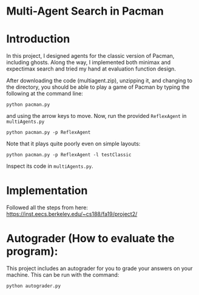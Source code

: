 # Multi-Agent Search in Pacman

# Introduction
In this project, I designed agents for the classic version of Pacman, including ghosts. Along the way, I implemented both minimax and expectimax search and tried my hand at evaluation function design.

After downloading the code (multiagent.zip), unzipping it, and changing to the directory, you should be able to play a game of Pacman by typing the following at the command line:
```
python pacman.py
```
and using the arrow keys to move. Now, run the provided `ReflexAgent` in `multiAgents.py`
```
python pacman.py -p ReflexAgent
```
Note that it plays quite poorly even on simple layouts:
```
python pacman.py -p ReflexAgent -l testClassic
```
Inspect its code in `multiAgents.py`.


# Implementation
Followed all the steps from here: https://inst.eecs.berkeley.edu/~cs188/fa19/project2/

# Autograder (How to evaluate the program):
This project includes an autograder for you to grade your answers on your machine. This can be run with the command:
```
python autograder.py
```